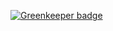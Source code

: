 
[![Greenkeeper badge](https://badges.greenkeeper.io/donejs/donejs-generator-common.svg)](https://greenkeeper.io/)

